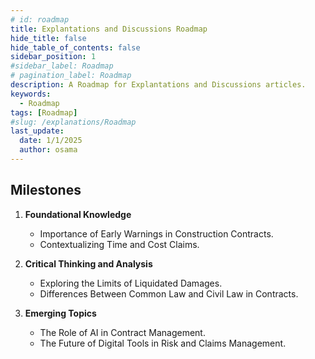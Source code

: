 ```yaml
---
# id: roadmap
title: Explantations and Discussions Roadmap
hide_title: false
hide_table_of_contents: false
sidebar_position: 1
#sidebar_label: Roadmap
# pagination_label: Roadmap
description: A Roadmap for Explantations and Discussions articles.
keywords:
  - Roadmap
tags: [Roadmap]
#slug: /explanations/Roadmap
last_update:
  date: 1/1/2025
  author: osama
---
```


## Milestones

1. **Foundational Knowledge**

   - Importance of Early Warnings in Construction Contracts.
   - Contextualizing Time and Cost Claims.

2. **Critical Thinking and Analysis**

   - Exploring the Limits of Liquidated Damages.
   - Differences Between Common Law and Civil Law in Contracts.

3. **Emerging Topics**

   - The Role of AI in Contract Management.
   - The Future of Digital Tools in Risk and Claims Management.
